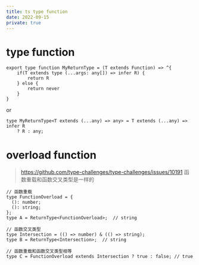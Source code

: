 ```yaml
---
title: ts type function
date: 2022-09-15
private: true
---
```

# type function

    export type function MyReturnType = (T extends Function) => ^{
        if(T extends type (...args: any[]) => infer R) {
            return R
        } else {
            return never
        }
    }

or 

    type MyReturnType<T extends (...any) => any> = T extends (...any) => infer R
        ? R : any;

# overload function
> https://github.com/type-challenges/type-challenges/issues/10191
函数重载和函数交叉类型是一样的

    // 函数重载
    type FunctionOverload = {
      (): number;
      (): string;
    };
    type A = ReturnType<FunctionOverload>;  // string

    // 函数交叉类型
    type Intersection = (() => number) & (() => string);
    type B = ReturnType<Intersection>;  // string

    // 函数重载和函数交叉类型相等
    type C = FunctionOverload extends Intersection ? true : false; // true